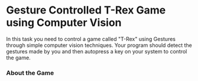 # Gesture Controlled T-Rex Game using Computer Vision
In this task you need to control a game called "T-Rex" using Gestures through simple computer vision techniques. Your program should
detect the gestures made by you and then autopress a key on your system to control the game.

### About the Game
